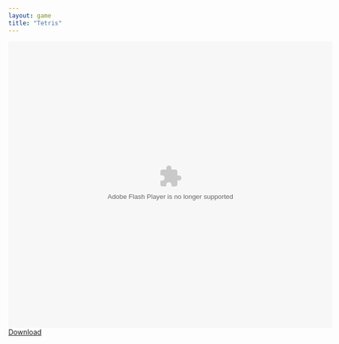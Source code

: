 ```yaml
---
layout: game
title: "Tetris"
---
```

<object width="100" height="100">
<embed src="flash-tetris.swf" flashvars="" base="" quality="high" allowscriptaccess="always" allowfullscreen="true" bgcolor="" wmode="window" width="650" height="575" type="application/x-shockwave-flash" pluginspage="http://www.macromedia.com/go/getflashplayer">
</object>
<a href="flash-tetris.swf" download class="btn btn-outline-dark">Download</a>
